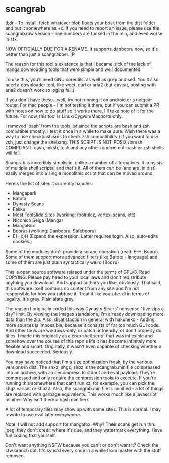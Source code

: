 scangrab
=====

tl;dr - To install, fetch whatever blob floats your boat from the dist folder and put it somewhere as +x. If you need to report an issue, please use the scangrab.raw version - line numbers are fucked in the min, and even worse in sfx.

NOW OFFICIALLY DUE FOR A RENAME. It supports danbooru now, so it's better than just a scangrabber. ;P

The reason for this tool's existence is that I became sick of the lack of manga downloading tools that were simple and well documented.

To use this, you'll need GNU coreutils, as well as grep and sed. You'll also need a downloader tool, like wget, curl or aria2 (but caveat, posting with aria2 doesn't work so logins fail.)

If you don't have these...well, try not running it on android or a netgear router. For mac people - I'm not testing it there, but if you can submit a PR with notes on how to do stuff so it works there, I'll take note of it for the future. For now, this tool is Linux/Cygwin/Macports only.

I removed 'bash' from the tools list since the scripts are bash and zsh compatible (mostly. I test it once in a while to make sure. Wish there was a way to use checkbashisms to check zsh compatibility.) If you want to use zsh, just change the shebang. THIS SCRIPT IS NOT POSIX /bin/sh COMPLIANT. dash, mksh, tcsh and any other random not-bash or zsh shells will fail.

Scangrab is incredibly simplistic, unlike a number of alternatives. It consists of multiple shell scripts, and that's it. All of them can be (and are, in dist) easily merged into a single monolithic script that can be moved around.

Here's the list of sites it currently handles:

 * Mangapark
 * Batoto
 * Dynasty Scans
 * Fakku
 * Most FoolSlide Sites (working: foolrulez, vortex-scans, etc)
 * Niconico Seiga (Manga)
 * MangaBox
 * Boorus (working: Danbooru, Safebooru)
 * E{-,x}H (Expand the expression. Latter requires login. Also, auto-edits cookies.)

Some of the modules don't provide a scrape operation (read: E-H, Booru). Some of them support more advanced filters (like Batoto - language) and some of them are just plain syntactically weird (Booru)

This is open source software relased under the terms of GPLv3. Read COPYING. Please pay heed to your local laws and don't redistribute anything you download. And support authors you like, obviously. That said, this software itself contains no content from any site and I'm not responsible for how you (ab)use it. Treat it like youtube-dl in terms of legality. It's grey. Plain slate grey.

The reason I originally coded this was Dynasty Scans' nonsense "five zips a day" limit. By viewing the images standalone, I'm already downloading more data than the zip. Also, disatisfaction in general with hakuneko - Adding more sources is impossible, because it consists of far too much GUI code. And other tools are windows-only, or batch unfriendly, or don't properly do titles. I made this originally as a crap shell script that was inflexible and somehow over the course of this repo's life it has become infinitely more flexible and smart. Originally, it wasn't even capable of checking whether a download succeeded. Seriously.

You may have noticed that I'm a size optimization freak, by the various versions in dist. The shxz, shgz, shbz is the scangrab.min file compressed into an archive, with an decompress to stdout and eval payload. They're compressed and only require the compression tools to execute. If you're running this somewhere that can't run xz, for example, you can pick the shgz variant or shbz2. Also, the scangrab.min file is minified - a lot of things are replaced with garbage equivalents. This works much like a javascript minifier. Why isn't there a bash minifier?

A lot of temporary files may show up with some sites. This is normal. I may rewrite to use eval later everywhere.

Note: I will not add support for mangafox. Why? Their scans get run thru jpeg, they don't credit where it's due, and they watermark everything. Have fun coding that yourself.

Don't want anything NSFW because you can't or don't want it? Check the sfw branch out. It's sync'd every once in a while from master with the stuff removed.


